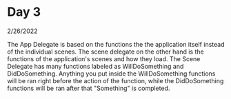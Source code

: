 # Day 3

2/26/2022

The App Delegate is based on the functions the the application itself instead of the individual scenes. The scene delegate on the other hand is the functions of the application's scenes and how they load. The Scene Delegate has many functions labeled as WillDoSomething and DidDoSomething. Anything you put inside the WillDoSomething functions will be ran right before the action of the function, while the DidDoSomething functions will be ran after that "Something" is completed.

